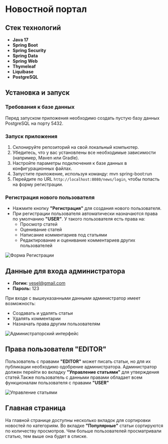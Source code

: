 # Новостной портал

## Стек технологий
- **Java 17**
- **Spring Boot**
- **Spring Security**
- **Spring Data**
- **Spring Web**
- **Thymeleaf**
- **Liquibase**
- **PostgreSQL**

## Установка и запуск

### Требования к базе данных
Перед запуском приложения необходимо создать пустую базу данных PostgreSQL на порту 5432.

### Запуск приложения
1. Склонируйте репозиторий на свой локальный компьютер.
2. Убедитесь, что у вас установлены все необходимые зависимости (например, Maven или Gradle).
3. Настройте параметры подключения к базе данных в конфигурационных файлах.
4. Запустите приложение, используя команду:
mvn spring-boot:run
5. Перейдите по URL `http://localhost:8080/news/login`, чтобы попасть на форму регистрации.

### Регистрация нового пользователя
- Нажмите кнопку **"Регистрация"** для создания нового пользователя.
- При регистрации пользователя автоматически назначаются права по умолчанию **"USER"**. У такого пользователя есть права на:
  - Просмотр статей
  - Оценивание статей
  - Написание комментариев под статьями
  - Редактирование и оценивание комментариев других пользователей

![Форма Регистрации](https://private-user-images.githubusercontent.com/121201082/443393818-3663210e-1746-4b7e-bd15-e515910d8051.png?jwt=eyJhbGciOiJIUzI1NiIsInR5cCI6IkpXVCJ9.eyJpc3MiOiJnaXRodWIuY29tIiwiYXVkIjoicmF3LmdpdGh1YnVzZXJjb250ZW50LmNvbSIsImtleSI6ImtleTUiLCJleHAiOjE3NDcxNzAyNjcsIm5iZiI6MTc0NzE2OTk2NywicGF0aCI6Ii8xMjEyMDEwODIvNDQzMzkzODE4LTM2NjMyMTBlLTE3NDYtNGI3ZS1iZDE1LWU1MTU5MTBkODA1MS5wbmc_WC1BbXotQWxnb3JpdGhtPUFXUzQtSE1BQy1TSEEyNTYmWC1BbXotQ3JlZGVudGlhbD1BS0lBVkNPRFlMU0E1M1BRSzRaQSUyRjIwMjUwNTEzJTJGdXMtZWFzdC0xJTJGczMlMkZhd3M0X3JlcXVlc3QmWC1BbXotRGF0ZT0yMDI1MDUxM1QyMDU5MjdaJlgtQW16LUV4cGlyZXM9MzAwJlgtQW16LVNpZ25hdHVyZT0wZGU1YzdmZjQwZTgxY2UyNDg0ZTE5MzVmYWE2N2E5MWJhOWJhMjU0MjJjYzM5ODUxZmVjMGE4NTI2OWIxNTFkJlgtQW16LVNpZ25lZEhlYWRlcnM9aG9zdCJ9.5AnpRBnV5s5f9yaMR-0FlScKfBIlhDGnMl8Y9FiHJR8)

## Данные для входа администратора
- **Логин:** vesel@gmail.com
- **Пароль:** 123

При входе с вышеуказанными данными администратор имеет возможность:
- Создавать и удалять статьи
- Удалять комментарии
- Назначать права другим пользователям

![Администраторский интерфейс](https://private-user-images.githubusercontent.com/121201082/443394081-0c9ad74c-9670-4e1c-857d-b81eba26817e.png?jwt=eyJhbGciOiJIUzI1NiIsInR5cCI6IkpXVCJ9.eyJpc3MiOiJnaXRodWIuY29tIiwiYXVkIjoicmF3LmdpdGh1YnVzZXJjb250ZW50LmNvbSIsImtleSI6ImtleTUiLCJleHAiOjE3NDcxNzAyMjcsIm5iZiI6MTc0NzE2OTkyNywicGF0aCI6Ii8xMjEyMDEwODIvNDQzMzk0MDgxLTBjOWFkNzRjLTk2NzAtNGUxYy04NTdkLWI4MWViYTI2ODE3ZS5wbmc_WC1BbXotQWxnb3JpdGhtPUFXUzQtSE1BQy1TSEEyNTYmWC1BbXotQ3JlZGVudGlhbD1BS0lBVkNPRFlMU0E1M1BRSzRaQSUyRjIwMjUwNTEzJTJGdXMtZWFzdC0xJTJGczMlMkZhd3M0X3JlcXVlc3QmWC1BbXotRGF0ZT0yMDI1MDUxM1QyMDU4NDdaJlgtQW16LUV4cGlyZXM9MzAwJlgtQW16LVNpZ25hdHVyZT0wMzNkN2U5YjAyYTc0NjllMDJhYTdiMDdlZTRkMGZhNjNiMjYxMmFjMWM1MmNiMGFjMThlYTg0NDdlMDA2ODRmJlgtQW16LVNpZ25lZEhlYWRlcnM9aG9zdCJ9.feXpCgP6pQ69CIHS4_fAqgnTejiiXwbfaDZayu8zB78)

## Права пользователя "EDITOR"
Пользователь с правами **"EDITOR"** может писать статьи, но для их публикации необходимо одобрение администратора. Администратор должен перейти во вкладку **"Управление статьями"** для утверждения статей.Также пользователь с данными правами обладает всем функционалам пользователя с правами **"USER"**

![Управление статьями](https://private-user-images.githubusercontent.com/121201082/443394517-68c73215-1412-4233-a03c-574df67f9db4.png?jwt=eyJhbGciOiJIUzI1NiIsInR5cCI6IkpXVCJ9.eyJpc3MiOiJnaXRodWIuY29tIiwiYXVkIjoicmF3LmdpdGh1YnVzZXJjb250ZW50LmNvbSIsImtleSI6ImtleTUiLCJleHAiOjE3NDcxNzAyOTQsIm5iZiI6MTc0NzE2OTk5NCwicGF0aCI6Ii8xMjEyMDEwODIvNDQzMzk0NTE3LTY4YzczMjE1LTE0MTItNDIzMy1hMDNjLTU3NGRmNjdmOWRiNC5wbmc_WC1BbXotQWxnb3JpdGhtPUFXUzQtSE1BQy1TSEEyNTYmWC1BbXotQ3JlZGVudGlhbD1BS0lBVkNPRFlMU0E1M1BRSzRaQSUyRjIwMjUwNTEzJTJGdXMtZWFzdC0xJTJGczMlMkZhd3M0X3JlcXVlc3QmWC1BbXotRGF0ZT0yMDI1MDUxM1QyMDU5NTRaJlgtQW16LUV4cGlyZXM9MzAwJlgtQW16LVNpZ25hdHVyZT1hY2NjZGU5ZGQwNTRlNmQ1ZTgwYmFjOTdkMzk5YmI4ZTkwN2JiMWFkNmJiMTQyZDhkOWNjZjhjNDg0MzY5OWIyJlgtQW16LVNpZ25lZEhlYWRlcnM9aG9zdCJ9.RLoK_D6nJWrrFJxlYzUxQdrK2b29eb6VPTfeIpvC1Ic)

## Главная страница
На главной странице доступны несколько вкладок для сортировки новостей по категориям. Во вкладке **"Популярные"** статьи сортируются по количеству просмотров. Чем больше пользователей просматривали статью, тем выше она будет в списке.
